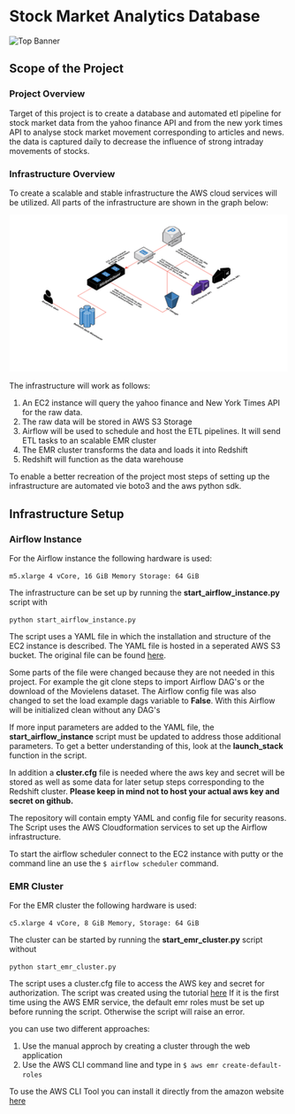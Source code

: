 # Stock Market Analytics Database
![Top Banner](https://github.com/ARgruny/Data-Engineering-Projects/blob/master/Capstone%20Project/Images/top%20banner.png)

## Scope of the Project

### Project Overview
Target of this project is to create a database and automated etl pipeline for stock market data from the yahoo finance API and from the new york times API to analyse stock market movement corresponding to articles and news. the data is captured daily to decrease the influence of strong intraday movements of stocks.

### Infrastructure Overview
To create a scalable and stable infrastructure the AWS cloud services will be utilized. All parts of the infrastructure are shown in the graph below:

![Infrastructure](https://github.com/ARgruny/Data-Engineering-Projects/blob/master/Capstone%20Project/Images/infrastructure.png)

The infrastructure will work as follows:
1. An EC2 instance will query the yahoo finance and New York Times API for the raw data.
2. The raw data will be stored in AWS S3 Storage
3. Airflow will be used to schedule and host the ETL pipelines. It will send ETL tasks to an scalable EMR cluster
4. The EMR cluster transforms the data and loads it into Redshift
5. Redshift will function as the data warehouse

To enable a better recreation of the project most steps of setting up the infrastructure are automated vie boto3 and the aws python sdk.

## Infrastructure Setup

### Airflow Instance

For the Airflow instance the following hardware is used:

  `m5.xlarge
  4 vCore, 16 GiB Memory
  Storage: 64 GiB`

The infrastructure can be set up by running the **start_airflow_instance.py** script with

  `python start_airflow_instance.py`

The script uses a YAML file in which the installation and structure of the EC2 instance is described.
The YAML file is hosted in a seperated AWS S3 bucket.
The original file can be found [here](https://s3.amazonaws.com/aws-bigdata-blog/artifacts/airflow.livy.emr/airflow.yaml).

Some parts of the file were changed because they are not needed in this project.
For example the git clone steps to import Airflow DAG's or the download of the Movielens dataset.
The Airflow config file was also changed to set the load example dags variable to **False**.
With this Airflow will be initialized clean without any DAG's

If more input parameters are added to the YAML file, the **start_airflow_instance** script must be updated to address those additional parameters.
To get a better understanding of this, look at the **launch_stack** function in the script.

In addition a **cluster.cfg** file is needed where the aws key and secret will be stored as well as some data for later setup steps corresponding to the Redshift cluster.
**Please keep in mind not to host your actual aws key and secret on github.**

The repository will contain empty YAML and config file for security reasons.
The Script uses the AWS Cloudformation services to set up the Airflow infrastructure.

To start the airflow scheduler connect to the EC2 instance with putty or the command line an use the `$ airflow scheduler` command.

### EMR Cluster

For the EMR cluster the following hardware is used:

  `c5.xlarge
  4 vCore, 8 GiB Memory,
  Storage: 64 GiB`

The cluster can be started by running the **start_emr_cluster.py** script without

  `python start_emr_cluster.py`

The script uses a cluster.cfg file to access the AWS key and secret for authorization. The script was created using the tutorial [here](https://docs.aws.amazon.com/emr/latest/ManagementGuide/emr-gs.html)
If it is the first time using the AWS EMR service, the default emr roles must be set up before running the script. Otherwise the script will raise an error.

you can use two different approaches:

  1. Use the manual approch by creating a cluster through the web application
  2. Use the AWS CLI command line and type in `$ aws emr create-default-roles`

To use the AWS CLI Tool you can install it directly from the amazon website [here](https://awscli.amazonaws.com/AWSCLIV2.msi)
